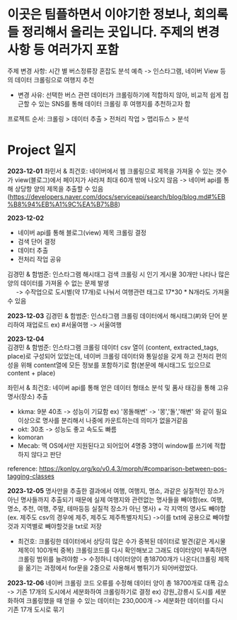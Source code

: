 # 이곳은 팀플하면서 이야기한 정보나, 회의록들 정리해서 올리는 곳입니다. 주제의 변경 사항 등 여러가지 포함

주제 변경 사항: 시간 별 버스정류장 혼잡도 분석 예측 -> 인스타그램, 네이버 View 등의 데이터 크롤링으로 여행지 추천
- 변경 사유: 선택한 버스 관련 데이터가 크롤링하기에 적합하지 않아, 비교적 쉽게 접근할 수 있는 SNS를 통해 데이터 크롤링 후 여행지를 추천하고자 함

프로젝트 순서: 크롤링 > 데이터 추출 > 전처리 작업 > 맵리듀스 > 분석

# Project 일지
**2023-12-01** 좌민서 & 최건호: 네이버에서 웹 크롤링으로 제목을 가져올 수 있는 갯수가 view(블로그)에서 페이지가 사라져 최대 60개 밖에 나오지 않음 
                          -> 네이버 api를 통해 상당항 양의 제목을 추출할 수 있음 (https://developers.naver.com/docs/serviceapi/search/blog/blog.md#%EB%B8%94%EB%A1%9C%EA%B7%B8)

**2023-12-02** 
  - 네이버 api를 통해 블로그(view) 제목 크롤링 결정
  - 검색 단어 결정
  - 데이터 추출
  - 전처리 작업 공유

  김경민 & 함범준: 인스타그램 해시태그 검색 크롤링 시 인기 게시물 30개만 나타나 많은 양의 데이터를 가져올 수 없는 문제 발생                  
&nbsp;&nbsp;&nbsp;&nbsp;  -> 수작업으로 도시별(약 17개)로 나눠서 여행관련 태그로 17*30 * N개라도 가져올 수 있음

**2023-12-03** 김경민 & 함범준: 인스타그램 크롤링 데이터에서 해시태그(#)와 단어 분리하여 재업로드 ex) #서울여행 -> 서울여행

**2023-12-04** \
김경민 & 함범준: 인스타그램 크롤링 데이터 csv 열이 (content, extracted_tags, place)로 구성되어 있었는데, 네이버 크롤링 데이터와 통일성을 갖게 하고 전처리 편의성을 위해 content열에 모든 정보를 포함하기로 함(본문에 해시태그도 있으므로 content + place)

좌민서 & 최건호: 네이버 api를 통해 얻은 데이터 형태소 분석 및 품사 태깅을 통해 고유 명사(장소) 추출
  - kkma: 9분 40초 -> 성능이 기묘함 ex) '몽돌해변' -> '몽','돌','해변' 와 같이 필요이상으로 명사를 분리해서 나중에 카운트하는데 의미가 없을거같음
  - okt: 30초 -> 성능도 좋고 속도도 빠름 
  - komoran
  - Mecab: 맥 OS에서만 지원된다고 되어있어 4명중 3명이 window를 쓰기에 적합하지 않다고 판단

reference: https://konlpy.org/ko/v0.4.3/morph/#comparison-between-pos-tagging-classes


**2023-12-05**
명사만을 추출한 결과에서 여행, 여행지, 명소, 과같은 실질적인 장소가 아닌 명사들까지 추출되기 때문에 실제 여행지와 관련없는 명사들을 빼야함(ex. 여행, 명소, 추천, 여행, 주말, 테마등등 실질적 장소가 아닌 명사) + 각 지역의 명사도 빼야함 (ex. 제주도 csv의 경우에 제주, 제주도 제주특별자치도)
->이를 txt에 공용으로 빼야할것과 지역별로 빼야할것을 txt로 저장 

- 최건호: 크롤링한 데이터에서 상당히 많은 수가 중복된 데이터로 발견(같은 게시물 제목이 100개씩 중복) 크롤링코드를 다시 확인해보고 그래도 데이터양이 부족하면 크롤링 범위를 늘려야함
          -> 수정하니 데이터양이 총18700개가 나온다(크롤링 제목을 옮기는 과정에서 for문을 2중으로 사용해서 뻥튀기가 되어버렸었다.

**2023-12-06**
네이버 크롤링 코드 오류를 수정해 데이터 양이 총 18700개로 대폭 감소 -> 기존 17개의 도시에서 세분화하여 크롤링하기로 결정 ex) 강원_강릉시
도시를 세분화하여 크롤링했을 때 얻을 수 있는 데이터는 230,000개 -> 세분화한 데이터를 다시 기존 17개 도시로 묶기

